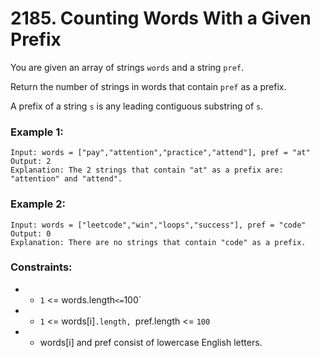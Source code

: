 # 2185. Counting Words With a Given Prefix

You are given an array of strings `words` and a string `pref`.

Return the number of strings in words that contain `pref` as a prefix.

A prefix of a string `s` is any leading contiguous substring of `s`.

### Example 1:

```
Input: words = ["pay","attention","practice","attend"], pref = "at"
Output: 2
Explanation: The 2 strings that contain "at" as a prefix are: "attention" and "attend".
```

### Example 2:

```
Input: words = ["leetcode","win","loops","success"], pref = "code"
Output: 0
Explanation: There are no strings that contain "code" as a prefix.
```

### Constraints:

- - `1` <= words.length` <= `100`
- - `1` <= words[i]`.length, `pref.length <= `100`
- - words[i] and pref consist of lowercase English letters.
